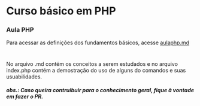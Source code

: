 #  Curso básico em PHP
 <h3>Aula PHP</h3>

Para acessar as definições dos fundamentos básicos, acesse [aulaphp.md](aulaphp.md)



#

No arquivo .md contém os conceitos a serem estudados e no arquivo index.php contém a demostração do uso de alguns do comandos e suas usuabilidades.

<h4><i>obs.: Caso queira contruibuir para o conhecimento geral, fique à vontade em fazer o PR.</i></h4>
